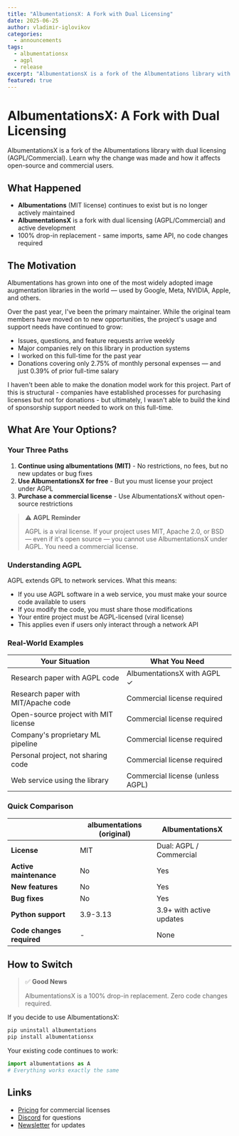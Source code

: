 ```yaml
---
title: "AlbumentationsX: A Fork with Dual Licensing"
date: 2025-06-25
author: vladimir-iglovikov
categories: 
  - announcements
tags:
  - albumentationsx
  - agpl
  - release
excerpt: "AlbumentationsX is a fork of the Albumentations library with dual licensing (AGPL/Commercial). Learn why the change was made and how it affects open-source and commercial users."
featured: true
---
```


# AlbumentationsX: A Fork with Dual Licensing

AlbumentationsX is a fork of the Albumentations library with dual licensing (AGPL/Commercial). Learn why the change was made and how it affects open-source and commercial users.

## What Happened

- **Albumentations** (MIT license) continues to exist but is no longer actively maintained
- **AlbumentationsX** is a fork with dual licensing (AGPL/Commercial) and active development
- 100% drop-in replacement - same imports, same API, no code changes required

## The Motivation

Albumentations has grown into one of the most widely adopted image augmentation libraries in the world — used by Google, Meta, NVIDIA, Apple, and others. 

Over the past year, I've been the primary maintainer. While the original team members have moved on to new opportunities, the project's usage and support needs have continued to grow:

- Issues, questions, and feature requests arrive weekly
- Major companies rely on this library in production systems
- I worked on this full-time for the past year
- Donations covering only 2.75% of monthly personal expenses — and just 0.39% of prior full-time salary

I haven't been able to make the donation model work for this project. Part of this is structural - companies have established processes for purchasing licenses but not for donations - but ultimately, I wasn't able to build the kind of sponsorship support needed to work on this full-time.

## What Are Your Options?

### Your Three Paths

1. **Continue using albumentations (MIT)** - No restrictions, no fees, but no new updates or bug fixes
2. **Use AlbumentationsX for free** - But you must license your project under AGPL
3. **Purchase a commercial license** - Use AlbumentationsX without open-source restrictions

> ⚠️ **AGPL Reminder**
> 
> AGPL is a viral license. If your project uses MIT, Apache 2.0, or BSD — even if it's open source — you cannot use AlbumentationsX under AGPL. You need a commercial license.

### Understanding AGPL

AGPL extends GPL to network services. What this means:
- If you use AGPL software in a web service, you must make your source code available to users
- If you modify the code, you must share those modifications
- Your entire project must be AGPL-licensed (viral license)
- This applies even if users only interact through a network API

### Real-World Examples

| Your Situation | What You Need |
|---|---|
| Research paper with AGPL code | AlbumentationsX with AGPL ✓ |
| Research paper with MIT/Apache code | Commercial license required |
| Open-source project with MIT license | Commercial license required |
| Company's proprietary ML pipeline | Commercial license required |
| Personal project, not sharing code | Commercial license required |
| Web service using the library | Commercial license (unless AGPL) |

### Quick Comparison

| | albumentations (original) | AlbumentationsX |
|---|---|---|
| **License** | MIT | Dual: AGPL / Commercial |
| **Active maintenance** | No | Yes |
| **New features** | No | Yes |
| **Bug fixes** | No | Yes |
| **Python support** | 3.9-3.13 | 3.9+ with active updates |
| **Code changes required** | - | None |

## How to Switch

> ✅ **Good News**
> 
> AlbumentationsX is a 100% drop-in replacement. Zero code changes required.

If you decide to use AlbumentationsX:

```bash
pip uninstall albumentations
pip install albumentationsx
```

Your existing code continues to work:

```python
import albumentations as A
# Everything works exactly the same
```

## Links

- [Pricing](https://albumentations.ai/pricing) for commercial licenses
- [Discord](https://discord.gg/albumentations) for questions
- [Newsletter](https://albumentations.ai/newsletter) for updates 